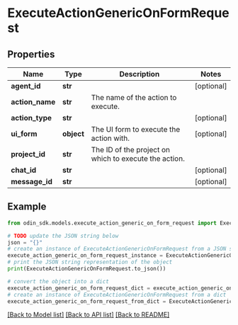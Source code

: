 # ExecuteActionGenericOnFormRequest


## Properties

Name | Type | Description | Notes
------------ | ------------- | ------------- | -------------
**agent_id** | **str** |  | [optional] 
**action_name** | **str** | The name of the action to execute. | 
**action_type** | **str** |  | [optional] 
**ui_form** | **object** | The UI form to execute the action with. | [optional] 
**project_id** | **str** | The ID of the project on which to execute the action. | 
**chat_id** | **str** |  | [optional] 
**message_id** | **str** |  | [optional] 

## Example

```python
from odin_sdk.models.execute_action_generic_on_form_request import ExecuteActionGenericOnFormRequest

# TODO update the JSON string below
json = "{}"
# create an instance of ExecuteActionGenericOnFormRequest from a JSON string
execute_action_generic_on_form_request_instance = ExecuteActionGenericOnFormRequest.from_json(json)
# print the JSON string representation of the object
print(ExecuteActionGenericOnFormRequest.to_json())

# convert the object into a dict
execute_action_generic_on_form_request_dict = execute_action_generic_on_form_request_instance.to_dict()
# create an instance of ExecuteActionGenericOnFormRequest from a dict
execute_action_generic_on_form_request_from_dict = ExecuteActionGenericOnFormRequest.from_dict(execute_action_generic_on_form_request_dict)
```
[[Back to Model list]](../README.md#documentation-for-models) [[Back to API list]](../README.md#documentation-for-api-endpoints) [[Back to README]](../README.md)



